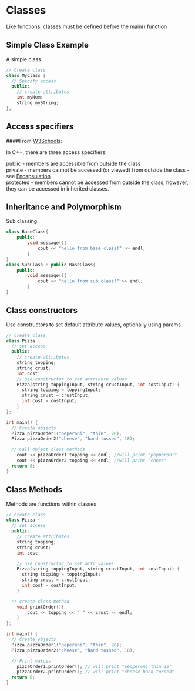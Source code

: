 # Classes
Like functions, classes must be defined before the main() function


## Simple Class Example
A simple class
```cpp
// Create class
class MyClass {       
  // Specify access
  public:             
    // create attributes
    int myNum;        
    string myString;  
};
```


## Access specifiers
####From <a href="https://www.w3schools.com/cpp/cpp_access_specifiers.asp">W3Schools</a>:  

In C++, there are three access specifiers:

public - members are accessible from outside the class  
private - members cannot be accessed (or viewed) from outside the class - see <a href="https://www.w3schools.com/cpp/cpp_encapsulation.asp">Encapsulation</a>  
protected - members cannot be accessed from outside the class, however, they can be accessed in inherited classes.


## Inheritance and Polymorphism
Sub classing
```cpp
class BaseClass{
	public:
		void message(){
			cout << "hello from base class!" >> endl;
		}
}
class SubClass : public BaseClass{
	public:
		void message(){
			cout << "hello from sub class!" >> endl;
		}
}
```


## Class constructors
Use constructors to set default attribute values, optionally using params
```cpp
// create class
class Pizza {        
  // set access
  public:          
    // create attributes
    string topping;  
    string crust;  
    int cost;      
    // use constructor to set attribute values
    Pizza(string toppingInput, string crustInput, int costInput) { 
      string topping = toppingInput;
      string crust = crustInput;
      int cost = costInput;
    }
};

int main() {
  // Create objects
  Pizza pizzaOrder1("peperoni", "thin", 20);
  Pizza pizzaOrder2("cheese", "hand tossed", 18);

  // Call object class methods
	cout << pizzaOrder1.topping << endl; //will print "pepperoni"
	cout << pizzaOrder2.topping << endl; //will print "chees"
  return 0;
}
```

## Class Methods
Methods are functions within classes
```cpp
// create class
class Pizza {        
  // set access
  public:          
    // create attributes
    string topping;  
    string crust; 
    int cost; 

    // use constructor to set attr values
    Pizza(string toppingInput, string crustInput, int costInput) {
      string topping = toppingInput;
      string crust = crustInput;
      int cost = costInput;
    }

  // create class method
	void printOrder(){ 
		cout << topping << " " << crust << endl;
	}
};

int main() {
  // Create objects
  Pizza pizzaOrder1("peperoni", "thin", 20);
  Pizza pizzaOrder2("cheese", "hand tossed", 18);

  // Print values
	pizzaOrder1.printOrder(); // will print "pepperoni thin 20" 
	pizzaOrder2.printOrder(); // will print "cheese hand tossed"
  return 0;
}
```
